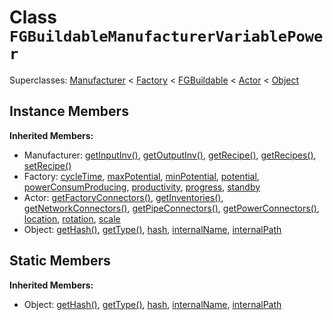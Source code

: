 # Class <code>FGBuildableManufacturerVariablePower</code>

Superclasses: <a href="Manufacturer.md">Manufacturer</a> < <a href="Factory.md">Factory</a> < <a href="FGBuildable.md">FGBuildable</a> < <a href="Actor.md">Actor</a> < <a href="Object.md">Object</a>


## Instance Members
<b>Inherited Members:</b>
- Manufacturer: <a href="Manufacturer.md#getInputInv">getInputInv()</a>, <a href="Manufacturer.md#getOutputInv">getOutputInv()</a>, <a href="Manufacturer.md#getRecipe">getRecipe()</a>, <a href="Manufacturer.md#getRecipes">getRecipes()</a>, <a href="Manufacturer.md#setRecipe">setRecipe()</a>
- Factory: <a href="Factory.md#cycleTime">cycleTime</a>, <a href="Factory.md#maxPotential">maxPotential</a>, <a href="Factory.md#minPotential">minPotential</a>, <a href="Factory.md#potential">potential</a>, <a href="Factory.md#powerConsumProducing">powerConsumProducing</a>, <a href="Factory.md#productivity">productivity</a>, <a href="Factory.md#progress">progress</a>, <a href="Factory.md#standby">standby</a>
- Actor: <a href="Actor.md#getFactoryConnectors">getFactoryConnectors()</a>, <a href="Actor.md#getInventories">getInventories()</a>, <a href="Actor.md#getNetworkConnectors">getNetworkConnectors()</a>, <a href="Actor.md#getPipeConnectors">getPipeConnectors()</a>, <a href="Actor.md#getPowerConnectors">getPowerConnectors()</a>, <a href="Actor.md#location">location</a>, <a href="Actor.md#rotation">rotation</a>, <a href="Actor.md#scale">scale</a>
- Object: <a href="Object.md#getHash">getHash()</a>, <a href="Object.md#getType">getType()</a>, <a href="Object.md#hash">hash</a>, <a href="Object.md#internalName">internalName</a>, <a href="Object.md#internalPath">internalPath</a>
## Static Members
<b>Inherited Members:</b>
- Object: <a href="Object.md#getHash">getHash()</a>, <a href="Object.md#getType">getType()</a>, <a href="Object.md#hash">hash</a>, <a href="Object.md#internalName">internalName</a>, <a href="Object.md#internalPath">internalPath</a>